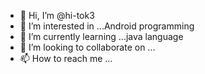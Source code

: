 - 👋 Hi, I’m @hi-tok3
- 👀 I’m interested in ...Android programming
- 🌱 I’m currently learning ...java language
- 💞️ I’m looking to collaborate on ...
- 📫 How to reach me ...

<!---
hi-tok3/hi-tok3 is a ✨ special ✨ repository because its `README.md` (this file) appears on your GitHub profile.
You can click the Preview link to take a look at your changes.
--->
